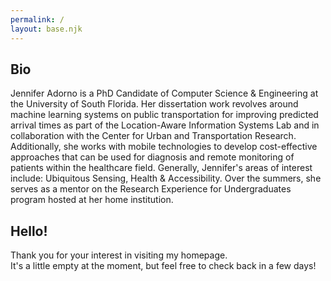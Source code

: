 ```yaml
---
permalink: /
layout: base.njk
---
```


## Bio

Jennifer Adorno is a PhD Candidate of Computer Science & Engineering at the University of South Florida. Her dissertation work revolves around machine learning systems on public transportation for improving predicted arrival times as part of the Location-Aware Information Systems Lab and in collaboration with the Center for Urban and Transportation Research. Additionally, she works with mobile technologies to develop cost-effective approaches that can be used for diagnosis and remote monitoring of patients within the healthcare field. Generally, Jennifer's areas of interest include: Ubiquitous Sensing, Health & Accessibility. Over the summers, she serves as a mentor on the Research Experience for Undergraduates program hosted at her home institution.
        
## Hello!

Thank you for your interest in visiting my homepage. <br /> It's a little empty at the moment, but feel free to check back in a few days!
